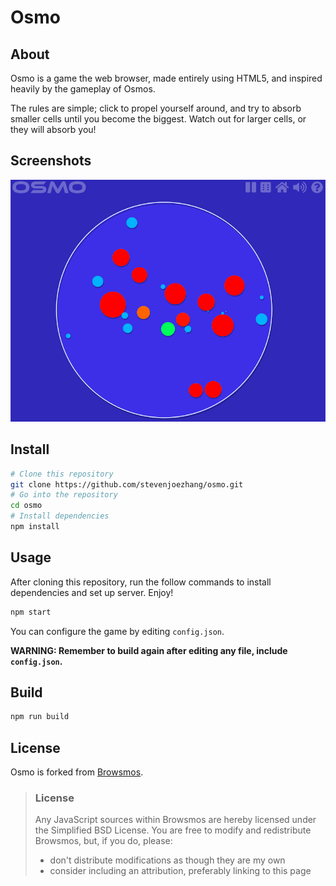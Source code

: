 # Osmo

## About

Osmo is a game the web browser, made entirely using HTML5, and inspired heavily by the gameplay of Osmos.

The rules are simple; click to propel yourself around, and try to absorb smaller cells until you become the biggest. Watch out for larger cells, or they will absorb you!

## Screenshots

![Screenshot](screenshot.png)

## Install

```bash
# Clone this repository
git clone https://github.com/stevenjoezhang/osmo.git
# Go into the repository
cd osmo
# Install dependencies
npm install
```

## Usage

After cloning this repository, run the follow commands to install dependencies and set up server. Enjoy!

```bash
npm start
```

You can configure the game by editing `config.json`.

**WARNING: Remember to build again after editing any file, include `config.json`.**

## Build

```bash
npm run build
```

## License

Osmo is forked from [Browsmos](https://github.com/BHSPitMonkey/Browsmos).

> ### License
> Any JavaScript sources within Browsmos are hereby licensed under the Simplified BSD License. You are free to modify and redistribute Browsmos, but, if you do, please:
> - don't distribute modifications as though they are my own
> - consider including an attribution, preferably linking to this page
